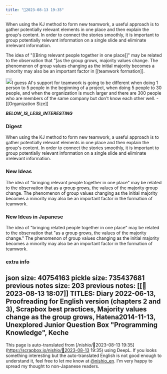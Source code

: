 ```yaml
---
title: "🤖2023-08-13 19:35"
---
```


When using the KJ method to form new teamwork, a useful approach is to gather potentially relevant elements in one place and then explain the group's content. In order to connect the stories smoothly, it is important to group potentially relevant information on a single slide and eliminate irrelevant information.

The idea of "[[Bring relevant people together in one place]]" may be related to the observation that "[as the group grows, majority values change. The phenomenon of group values changing as the initial majority becomes a minority may also be an important factor in [[teamwork formation]].

<img src='https://scrapbox.io/api/pages/nishio-en/nishio/icon' alt='nishio.icon' height="19.5"/>I guess AI's support for teamwork is going to be different when doing 1 person to 5 people in the beginning of a project, when doing 5 people to 30 people, and when the organization is much larger and there are 300 people who are members of the same company but don't know each other well.
    - [[Organization Size]]

___BELOW_IS_LESS_INTERESTING___
### Digest
When using the KJ method to form new teamwork, a useful approach is to gather potentially relevant elements in one place and then explain the group's content. In order to connect the stories smoothly, it is important to group potentially relevant information on a single slide and eliminate irrelevant information.

### New Ideas
The idea of "bringing relevant people together in one place" may be related to the observation that as a group grows, the values of the majority group change. The phenomenon of group values changing as the initial majority becomes a minority may also be an important factor in the formation of teamwork.

### New Ideas in Japanese
The idea of "bringing related people together in one place" may be related to the observation that "as a group grows, the values of the majority change." The phenomenon of group values changing as the initial majority becomes a minority may also be an important factor in the formation of teamwork.

### extra info
json size: 40754163
pickle size: 735437681
previous notes size: 203
previous notes: [[🤖2023-08-13 18:07]]
TITLES: Diary 2022-06-13, Proofreading for English version (chapters 2 and 3), Scrapbox best practices, Majority values change as the group grows, Hatena2014-11-13, Unexplored Junior Question Box "Programming Knowledge", Keche
---
This page is auto-translated from [/nishio/🤖2023-08-13 19:35](https://scrapbox.io/nishio/🤖2023-08-13 19:35) using DeepL. If you looks something interesting but the auto-translated English is not good enough to understand it, feel free to let me know at [@nishio_en](https://twitter.com/nishio_en). I'm very happy to spread my thought to non-Japanese readers.